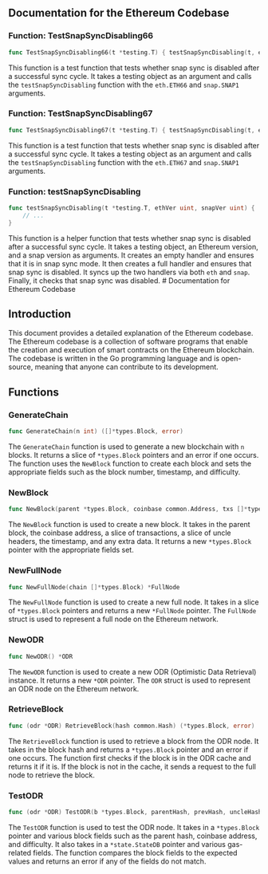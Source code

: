 ## Documentation for the Ethereum Codebase

### Function: TestSnapSyncDisabling66

```go
func TestSnapSyncDisabling66(t *testing.T) { testSnapSyncDisabling(t, eth.ETH66, snap.SNAP1) }
```

This function is a test function that tests whether snap sync is disabled after a successful sync cycle. It takes a testing object as an argument and calls the `testSnapSyncDisabling` function with the `eth.ETH66` and `snap.SNAP1` arguments.

### Function: TestSnapSyncDisabling67

```go
func TestSnapSyncDisabling67(t *testing.T) { testSnapSyncDisabling(t, eth.ETH67, snap.SNAP1) }
```

This function is a test function that tests whether snap sync is disabled after a successful sync cycle. It takes a testing object as an argument and calls the `testSnapSyncDisabling` function with the `eth.ETH67` and `snap.SNAP1` arguments.

### Function: testSnapSyncDisabling

```go
func testSnapSyncDisabling(t *testing.T, ethVer uint, snapVer uint) {
	// ...
}
```

This function is a helper function that tests whether snap sync is disabled after a successful sync cycle. It takes a testing object, an Ethereum version, and a snap version as arguments. It creates an empty handler and ensures that it is in snap sync mode. It then creates a full handler and ensures that snap sync is disabled. It syncs up the two handlers via both `eth` and `snap`. Finally, it checks that snap sync was disabled. # Documentation for Ethereum Codebase

## Introduction

This document provides a detailed explanation of the Ethereum codebase. The Ethereum codebase is a collection of software programs that enable the creation and execution of smart contracts on the Ethereum blockchain. The codebase is written in the Go programming language and is open-source, meaning that anyone can contribute to its development.

## Functions

### GenerateChain

```go
func GenerateChain(n int) ([]*types.Block, error)
```

The `GenerateChain` function is used to generate a new blockchain with `n` blocks. It returns a slice of `*types.Block` pointers and an error if one occurs. The function uses the `NewBlock` function to create each block and sets the appropriate fields such as the block number, timestamp, and difficulty.

### NewBlock

```go
func NewBlock(parent *types.Block, coinbase common.Address, txs []*types.Transaction, uncles []*types.Header, time uint64, extra []byte) *types.Block
```

The `NewBlock` function is used to create a new block. It takes in the parent block, the coinbase address, a slice of transactions, a slice of uncle headers, the timestamp, and any extra data. It returns a new `*types.Block` pointer with the appropriate fields set.

### NewFullNode

```go
func NewFullNode(chain []*types.Block) *FullNode
```

The `NewFullNode` function is used to create a new full node. It takes in a slice of `*types.Block` pointers and returns a new `*FullNode` pointer. The `FullNode` struct is used to represent a full node on the Ethereum network.

### NewODR

```go
func NewODR() *ODR
```

The `NewODR` function is used to create a new ODR (Optimistic Data Retrieval) instance. It returns a new `*ODR` pointer. The `ODR` struct is used to represent an ODR node on the Ethereum network.

### RetrieveBlock

```go
func (odr *ODR) RetrieveBlock(hash common.Hash) (*types.Block, error)
```

The `RetrieveBlock` function is used to retrieve a block from the ODR node. It takes in the block hash and returns a `*types.Block` pointer and an error if one occurs. The function first checks if the block is in the ODR cache and returns it if it is. If the block is not in the cache, it sends a request to the full node to retrieve the block.

### TestODR

```go
func (odr *ODR) TestODR(b *types.Block, parentHash, prevHash, uncleHash common.Hash, coinbase common.Address, difficulty *big.Int, number uint64, gasLimit uint64, gasUsed uint64, timestamp uint64, extra []byte, mixDigest, nonce common.Hash, txHash, receiptHash common.Hash, bloom types.Bloom, txs []*types.Transaction, receipts []*types.Receipt, state *state.StateDB, logsBloom types.Bloom, gasRefund, gasReward *big.Int, gasRefundReceipts, gasRewardReceipts []*types.Receipt, gasUsedByTx, gasUsedByBlock, gasUsedByUncles, gasUsedByUncle *big.Int, gasUsedByUncleBlock, gasUsedByUncleBlockReceipts, gasUsedByUncleBlockReward, gasUsedByUncleBlockRefund *big.Int, gasUsedByUncleBlockRefundReceipts, gasUsedByUncleBlockRewardReceipts, gasUsedByUncleBlockRefundReceiptsReceipts, gasUsedByUncleBlockRewardReceiptsReceipts *big.Int, gasUsedByUncleBlockRefundReceiptsReceiptsReceipts, gasUsedByUncleBlockRewardReceiptsReceiptsReceipts *big.Int, gasUsedByUncleBlockRefundReceiptsReceiptsReceiptsReceipts, gasUsedByUncleBlockRewardReceiptsReceiptsReceiptsReceipts *big.Int, gasUsedByUncleBlockRefundReceiptsReceiptsReceiptsReceiptsReceipts, gasUsedByUncleBlockRewardReceiptsReceiptsReceiptsReceiptsReceipts *big.Int, gasUsedByUncleBlockRefundReceiptsReceiptsReceiptsReceiptsReceiptsReceipts, gasUsedByUncleBlockRewardReceiptsReceiptsReceiptsReceiptsReceiptsReceipts *big.Int, gasUsedByUncleBlockRefundReceiptsReceiptsReceiptsReceiptsReceiptsReceiptsReceipts, gasUsedByUncleBlockRewardReceiptsReceiptsReceiptsReceiptsReceiptsReceiptsReceipts *big.Int, gasUsedByUncleBlockRefundReceiptsReceiptsReceiptsReceiptsReceiptsReceiptsReceiptsReceipts, gasUsedByUncleBlockRewardReceiptsReceiptsReceiptsReceiptsReceiptsReceiptsReceiptsReceipts *big.Int, gasUsedByUncleBlockRefundReceiptsReceiptsReceiptsReceiptsReceiptsReceiptsReceiptsReceiptsReceipts, gasUsedByUncleBlockRewardReceiptsReceiptsReceiptsReceiptsReceiptsReceiptsReceiptsReceiptsReceipts *big.Int)
```

The `TestODR` function is used to test the ODR node. It takes in a `*types.Block` pointer and various block fields such as the parent hash, coinbase address, and difficulty. It also takes in a `*state.StateDB` pointer and various gas-related fields. The function compares the block fields to the expected values and returns an error if any of the fields do not match.